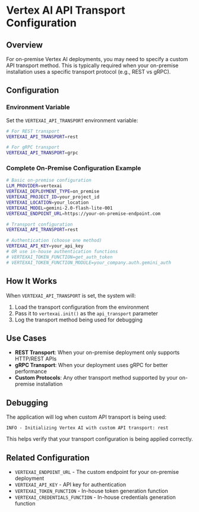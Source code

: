 # Vertex AI API Transport Configuration

## Overview

For on-premise Vertex AI deployments, you may need to specify a custom API transport method. This is typically required when your on-premise installation uses a specific transport protocol (e.g., REST vs gRPC).

## Configuration

### Environment Variable

Set the `VERTEXAI_API_TRANSPORT` environment variable:

```bash
# For REST transport
VERTEXAI_API_TRANSPORT=rest

# For gRPC transport  
VERTEXAI_API_TRANSPORT=grpc
```

### Complete On-Premise Configuration Example

```bash
# Basic on-premise configuration
LLM_PROVIDER=vertexai
VERTEXAI_DEPLOYMENT_TYPE=on_premise
VERTEXAI_PROJECT_ID=your_project_id
VERTEXAI_LOCATION=your_location
VERTEXAI_MODEL=gemini-2.0-flash-lite-001
VERTEXAI_ENDPOINT_URL=https://your-on-premise-endpoint.com

# Transport configuration
VERTEXAI_API_TRANSPORT=rest

# Authentication (choose one method)
VERTEXAI_API_KEY=your_api_key
# OR use in-house authentication functions
# VERTEXAI_TOKEN_FUNCTION=get_auth_token
# VERTEXAI_TOKEN_FUNCTION_MODULE=your_company.auth.gemini_auth
```

## How It Works

When `VERTEXAI_API_TRANSPORT` is set, the system will:

1. Load the transport configuration from the environment
2. Pass it to `vertexai.init()` as the `api_transport` parameter
3. Log the transport method being used for debugging

## Use Cases

- **REST Transport**: When your on-premise deployment only supports HTTP/REST APIs
- **gRPC Transport**: When your deployment uses gRPC for better performance
- **Custom Protocols**: Any other transport method supported by your on-premise installation

## Debugging

The application will log when custom API transport is being used:

```
INFO - Initializing Vertex AI with custom API transport: rest
```

This helps verify that your transport configuration is being applied correctly.

## Related Configuration

- `VERTEXAI_ENDPOINT_URL` - The custom endpoint for your on-premise deployment
- `VERTEXAI_API_KEY` - API key for authentication
- `VERTEXAI_TOKEN_FUNCTION` - In-house token generation function
- `VERTEXAI_CREDENTIALS_FUNCTION` - In-house credentials generation function 
